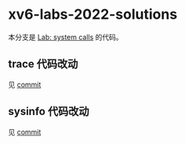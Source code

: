# xv6-labs-2022-solutions

本分支是 [Lab: system calls](https://pdos.csail.mit.edu/6.828/2022/labs/syscall.html) 的代码。

## trace 代码改动
见 [commit](https://github.com/relaxcn/xv6-labs-2022-solutions/commit/b18aa26959504c9634cf1a9c67753a048911cdd7)

## sysinfo 代码改动
见 [commit](https://github.com/relaxcn/xv6-labs-2022-solutions/commit/ed66024c7020638bf201d0e11599c246a4db5f4f)

